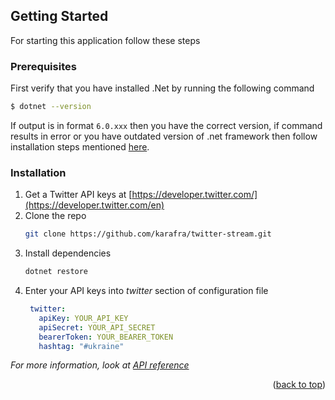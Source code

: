 <!-- GETTING STARTED -->
## Getting Started

For starting this application follow these steps

### Prerequisites

First verify that you have installed .Net by running the following command

  ```sh
  $ dotnet --version
  ```
If output is in format `6.0.xxx` then you have the correct version, if command results in error or you have outdated version of .net framework then follow installation steps mentioned [here](https://dotnet.microsoft.com/en-us/download).
### Installation

1. Get a Twitter API keys at [https://developer.twitter.com/](https://developer.twitter.com/en)
2. Clone the repo
   ```sh
   git clone https://github.com/karafra/twitter-stream.git
   ```
3. Install dependencies
   ```sh
   dotnet restore
   ```
4. Enter your API keys into *twitter* section of configuration file
   ```yml
    twitter:
      apiKey: YOUR_API_KEY
      apiSecret: YOUR_API_SECRET
      bearerToken: YOUR_BEARER_TOKEN
      hashtag: "#ukraine"
   ```
_For more information, look at [API reference](https://karafra.github.io/twitter-stream/api/index.html)_

<p align="right">(<a href="#top">back to top</a>)</p>